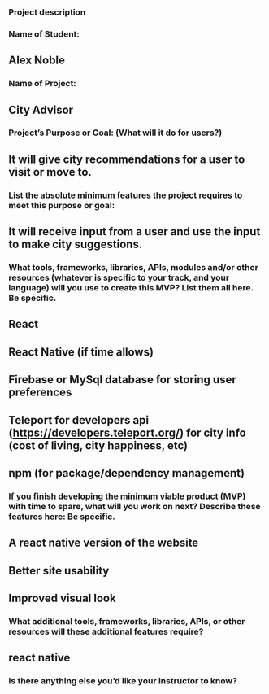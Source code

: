 ### Project description
### Name of Student:
## Alex Noble
### Name of Project:
## City Advisor

### Project’s Purpose or Goal: (What will it do for users?)
## It will give city recommendations for a user to visit or move to.

### List the absolute minimum features the project requires to meet this purpose or goal:
## It will receive input from a user and use the input to make city suggestions.


### What tools, frameworks, libraries, APIs, modules and/or other resources (whatever is specific to your track, and your language) will you use to create this MVP? List them all here. Be specific.

## React
## React Native (if time allows)
## Firebase or MySql database for storing user preferences
## Teleport for developers api (https://developers.teleport.org/) for city info (cost of living, city happiness, etc)
## npm (for package/dependency management)

### If you finish developing the minimum viable product (MVP) with time to spare, what will you work on next? Describe these features here: Be specific.
## A react native version of the website
## Better site usability
## Improved visual look

### What additional tools, frameworks, libraries, APIs, or other resources will these additional features require?

## react native

### Is there anything else you’d like your instructor to know?
